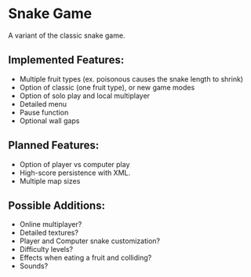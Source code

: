 # Snake Game
A variant of the classic snake game.

## Implemented Features:
  * Multiple fruit types (ex. poisonous causes the snake length to shrink)
  * Option of classic (one fruit type), or new game modes
  * Option of solo play and local multiplayer
  * Detailed menu
  * Pause function
  * Optional wall gaps

## Planned Features:
  * Option of player vs computer play
  * High-score persistence with XML.
  * Multiple map sizes
 
## Possible Additions:

  * Online multiplayer?
  * Detailed textures?
  * Player and Computer snake customization?
  * Difficulty levels?
  * Effects when eating a fruit and colliding?
  * Sounds?
